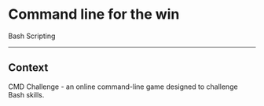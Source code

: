# Command line for the win
Bash	Scripting
----	---------

## Context
CMD Challenge - an online command-line game designed to challenge Bash skills.
